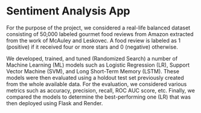 # Sentiment Analysis App

For the purpose of the project, we considered a real-life balanced dataset consisting of 50,000 labeled gourmet food reviews from Amazon extracted from the work of McAuley and Leskovec. A food review is labeled as 1 (positive) if it received four or more stars and 0 (negative) otherwise. 

We developed, trained, and tuned (Randomized Search) a number of Machine Learning (ML) models such as Logistic Regression (LR), Support Vector Machine (SVM), and Long Short-Term Memory (LSTM). These models were then evaluated using a holdout test set previously created from the whole available data. For the evaluation, we considered various metrics such as accuracy, precision, recall, ROC AUC score, etc. Finally, we compared the models to determine the best-performing one (LR) that was then deployed using Flask and Render.
